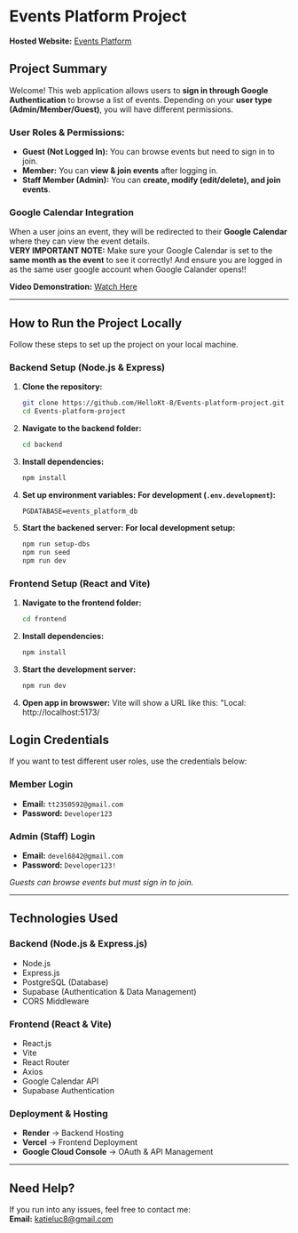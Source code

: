 # Events Platform Project  

**Hosted Website:** [Events Platform](https://events-platform-project-8hptujha4-katies-projects-4122f895.vercel.app/)  

## Project Summary  
Welcome! This web application allows users to **sign in through Google Authentication** to browse a list of events. Depending on your **user type (Admin/Member/Guest)**, you will have different permissions.  

### User Roles & Permissions:  
- **Guest (Not Logged In):** You can browse events but need to sign in to join.  
- **Member:** You can **view & join events** after logging in.  
- **Staff Member (Admin):** You can **create, modify (edit/delete), and join events**.  

### Google Calendar Integration  
When a user joins an event, they will be redirected to their **Google Calendar** where they can view the event details.  
**VERY IMPORTANT NOTE:** Make sure your Google Calendar is set to the **same month as the event** to see it correctly! And ensure you are logged in as the same user google account when Google Calander opens!!

**Video Demonstration:** [Watch Here](https://youtu.be/WgHaYnk3v1Y)  

---

## How to Run the Project Locally  

Follow these steps to set up the project on your local machine.  

### **Backend Setup (Node.js & Express)**  
1. **Clone the repository:**  
   ```bash
   git clone https://github.com/HelloKt-8/Events-platform-project.git
   cd Events-platform-project

2. **Navigate to the backend folder:**
   ```bash 
   cd backend 

3. **Install dependencies:**
   ```bash 
   npm install

4. **Set up environment variables:**
   **For development (`.env.development`):**  
   ```env
   PGDATABASE=events_platform_db

5. **Start the backened server:**
   **For local development setup:**
   ```bash
   npm run setup-dbs
   npm run seed
   npm run dev

### **Frontend Setup (React and Vite)**  
1. **Navigate to the frontend folder:**  
   ```bash
   cd frontend

2. **Install dependencies:**
   ```bash 
   npm install

3. **Start the development server:**  
   ```bash
   npm run dev

4. **Open app in browswer:**
  Vite will show a URL like this: 
   "Local: http://localhost:5173/

## Login Credentials  

If you want to test different user roles, use the credentials below:  

### **Member Login**  
- **Email:** `tt2350592@gmail.com`  
- **Password:** `Developer123`  

### **Admin (Staff) Login**  
- **Email:** `devel6842@gmail.com`  
- **Password:** `Developer123!`  

*Guests can browse events but must sign in to join.*  

---

## Technologies Used  

### **Backend (Node.js & Express.js)**  
- Node.js  
- Express.js  
- PostgreSQL (Database)  
- Supabase (Authentication & Data Management)  
- CORS Middleware  

### **Frontend (React & Vite)**  
- React.js  
- Vite  
- React Router  
- Axios  
- Google Calendar API  
- Supabase Authentication  

### **Deployment & Hosting**  
- **Render** → Backend Hosting  
- **Vercel** → Frontend Deployment  
- **Google Cloud Console** → OAuth & API Management  

---

## Need Help?  
If you run into any issues, feel free to contact me:  
**Email:** [katieluc8@gmail.com](mailto:katieluc8@gmail.com)  

